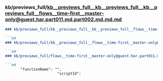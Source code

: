 ### kb/previews_full/kb__previews_full__kb__previews_full__kb__previews_full__flows__time-first__master-only@guest.har.part011.md.part002.md.md.md

```md
### kb/previews_full/kb__previews_full__kb__previews_full__flows__time-first__master-only@guest.har.part011.md.part002.md.md

```md
### kb/previews_full/kb__previews_full__flows__time-first__master-only@guest.har.part011.md.part002.md

```md
### kb/previews_full/flows__time-first__master-only@guest.har.part011.md (part 002)

```md
       "functionName": "",
                        "scriptId": 
```

```

```

```

```
